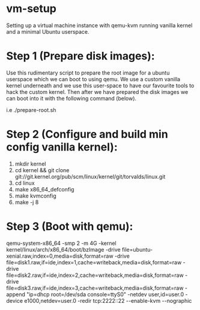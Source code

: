 # vm-setup
 Setting up a virtual machine instance with qemu-kvm running vanilla kernel and a minimal Ubuntu userspace.
 
# Step 1 (Prepare disk images):
 Use this rudimentary script to prepare the root image for a ubuntu userspace
 which we can boot to using qemu.  We use a custom vanilla kernel underneath
 and we use this user-space to have our favourite tools to hack the custom
 kernel.  Then after we have prepared the disk images we can boot into it with
 the following command (below).

 i.e ./prepare-root.sh

# Step 2 (Configure and build min config vanilla kernel):
 1) mkdir kernel
 2) cd kernel && git clone git://git.kernel.org/pub/scm/linux/kernel/git/torvalds/linux.git
 3) cd linux
 4) make x86_64_defconfig
 5) make kvmconfig
 6) make -j 8

# Step 3 (Boot with qemu):
 qemu-system-x86_64 -smp 2 -m 4G -kernel kernel/linux/arch/x86_64/boot/bzImage
 -drive file=ubuntu-xenial.raw,index=0,media=disk,format=raw
 -drive file=disk1.raw,if=ide,index=1,cache=writeback,media=disk,format=raw
 -drive file=disk2.raw,if=ide,index=2,cache=writeback,media=disk,format=raw
 -drive file=disk3.raw,if=ide,index=3,cache=writeback,media=disk,format=raw
 -append "ip=dhcp root=/dev/sda console=ttyS0" -netdev user,id=user.0 -device
 e1000,netdev=user.0 -redir tcp:2222::22 --enable-kvm --nographic
